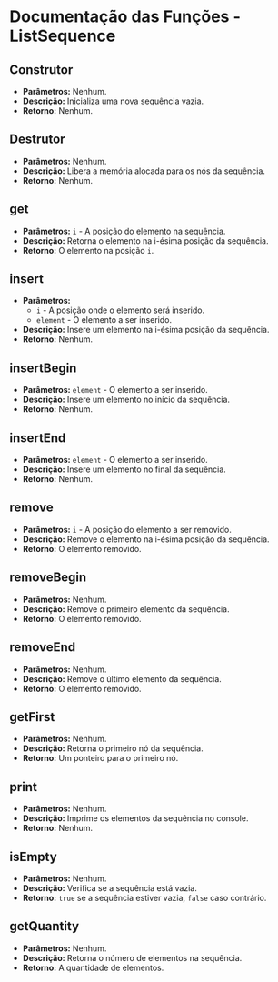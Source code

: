 # Documentação das Funções - ListSequence

## Construtor

- **Parâmetros:** Nenhum.
- **Descrição:** Inicializa uma nova sequência vazia.
- **Retorno:** Nenhum.

## Destrutor

- **Parâmetros:** Nenhum.
- **Descrição:** Libera a memória alocada para os nós da sequência.
- **Retorno:** Nenhum.

## get

- **Parâmetros:** `i` - A posição do elemento na sequência.
- **Descrição:** Retorna o elemento na i-ésima posição da sequência.
- **Retorno:** O elemento na posição `i`.

## insert

- **Parâmetros:**
    - `i` - A posição onde o elemento será inserido.
    - `element` - O elemento a ser inserido.
- **Descrição:** Insere um elemento na i-ésima posição da sequência.
- **Retorno:** Nenhum.

## insertBegin

- **Parâmetros:** `element` - O elemento a ser inserido.
- **Descrição:** Insere um elemento no início da sequência.
- **Retorno:** Nenhum.

## insertEnd

- **Parâmetros:** `element` - O elemento a ser inserido.
- **Descrição:** Insere um elemento no final da sequência.
- **Retorno:** Nenhum.

## remove

- **Parâmetros:** `i` - A posição do elemento a ser removido.
- **Descrição:** Remove o elemento na i-ésima posição da sequência.
- **Retorno:** O elemento removido.

## removeBegin

- **Parâmetros:** Nenhum.
- **Descrição:** Remove o primeiro elemento da sequência.
- **Retorno:** O elemento removido.

## removeEnd

- **Parâmetros:** Nenhum.
- **Descrição:** Remove o último elemento da sequência.
- **Retorno:** O elemento removido.

## getFirst

- **Parâmetros:** Nenhum.
- **Descrição:** Retorna o primeiro nó da sequência.
- **Retorno:** Um ponteiro para o primeiro nó.

## print

- **Parâmetros:** Nenhum.
- **Descrição:** Imprime os elementos da sequência no console.
- **Retorno:** Nenhum.

## isEmpty

- **Parâmetros:** Nenhum.
- **Descrição:** Verifica se a sequência está vazia.
- **Retorno:** `true` se a sequência estiver vazia, `false` caso contrário.

## getQuantity

- **Parâmetros:** Nenhum.
- **Descrição:** Retorna o número de elementos na sequência.
- **Retorno:** A quantidade de elementos.
